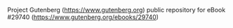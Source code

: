 Project Gutenberg (https://www.gutenberg.org) public repository for eBook #29740 (https://www.gutenberg.org/ebooks/29740)
